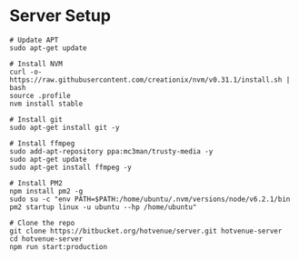 # Server Setup
    
    # Update APT
    sudo apt-get update
    
    # Install NVM
    curl -o- https://raw.githubusercontent.com/creationix/nvm/v0.31.1/install.sh | bash
    source .profile
    nvm install stable
    
    # Install git
    sudo apt-get install git -y

    # Install ffmpeg
    sudo add-apt-repository ppa:mc3man/trusty-media -y
    sudo apt-get update
    sudo apt-get install ffmpeg -y
    
    # Install PM2
    npm install pm2 -g
    sudo su -c "env PATH=$PATH:/home/ubuntu/.nvm/versions/node/v6.2.1/bin pm2 startup linux -u ubuntu --hp /home/ubuntu"
    
    # Clone the repo
    git clone https://bitbucket.org/hotvenue/server.git hotvenue-server
    cd hotvenue-server
    npm run start:production
    
